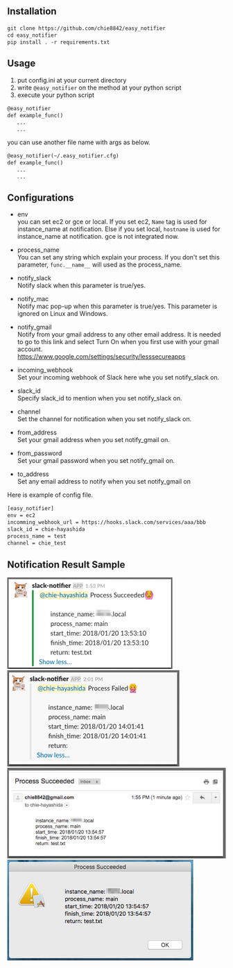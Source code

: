 
## Installation

```
git clone https://github.com/chie8842/easy_notifier
cd easy_notifier
pip install . -r requirements.txt
```

## Usage

1. put config.ini at your current directory
2. write `@easy_notifier` on the method at your python script
3. execute your python script

```
@easy_notifier
def example_func()
   ...
   ...

```

you can use another file name with args as below.

```
@easy_notifier(~/.easy_notifier.cfg)
def example_func()
   ...
   ...

```

## Configurations

* env  
you can set ec2 or gce or local.
If you set ec2, `Name` tag is used for instance_name at notification.
Else if you set local, `hostname` is used for instance_name at notification.
gce is not integrated now. 

* process_name  
You can set any string which explain your process.
If you don't set this parameter, `func.__name__` will used as the process_name.

* notify_slack  
Notify slack when this parameter is true/yes.

* notify_mac  
Notify mac pop-up when this parameter is true/yes.
This parameter is ignored on Linux and Windows.

* notify_gmail  
Notify from your gmail address to any other email address.
It is needed to go to this link and select Turn On when you first use with your gmail account.  
https://www.google.com/settings/security/lesssecureapps

* incoming_webhook  
Set your incoming webhook of Slack here whe you set notify_slack on.

* slack_id  
Specify slack_id to mention when you set notify_slack on.

* channel  
Set the channel for notification when you set notify_slack on.

* from_address  
Set your gmail address when you set notify_gmail on.

* from_password  
Set your gmail password when you set notify_gmail on.

* to_address  
Set any email address to notify when you set notify_gmail on

Here is example of config file.

```
[easy_notifier]
env = ec2
incomming_webhook_url = https://hooks.slack.com/services/aaa/bbb
slack_id = chie-hayashida
process_name = test
channel = chie_test
```

## Notification Result Sample
![Slack succeeded](img/notify_slack_succeeded.png)
![Slack failed](img/notify_slack_failed.png)
![Gmail succeeded](img/notify_gmail_succeeded.png)
![mac pop-up](img/notify_mac_popup_succeeded.png)
